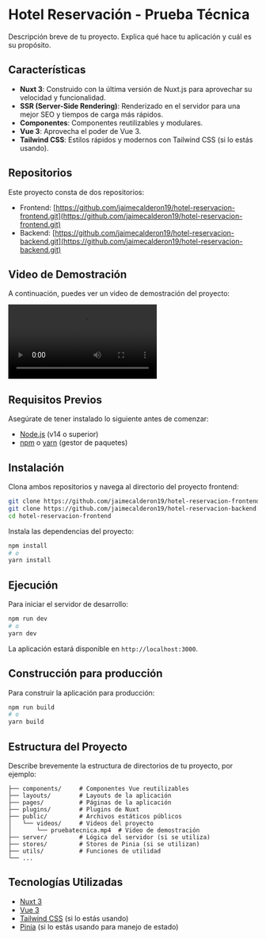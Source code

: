 # Hotel Reservación - Prueba Técnica

Descripción breve de tu proyecto. Explica qué hace tu aplicación y cuál es su propósito.

## Características

- **Nuxt 3**: Construido con la última versión de Nuxt.js para aprovechar su velocidad y funcionalidad.
- **SSR (Server-Side Rendering)**: Renderizado en el servidor para una mejor SEO y tiempos de carga más rápidos.
- **Componentes**: Componentes reutilizables y modulares.
- **Vue 3**: Aprovecha el poder de Vue 3.
- **Tailwind CSS**: Estilos rápidos y modernos con Tailwind CSS (si lo estás usando).

## Repositorios

Este proyecto consta de dos repositorios:

- Frontend: [https://github.com/jaimecalderon19/hotel-reservacion-frontend.git](https://github.com/jaimecalderon19/hotel-reservacion-frontend.git)
- Backend: [https://github.com/jaimecalderon19/hotel-reservacion-backend.git](https://github.com/jaimecalderon19/hotel-reservacion-backend.git)

## Video de Demostración

A continuación, puedes ver un video de demostración del proyecto:

![Video de Demostración](public/videos/pruebaTecnica.mp4)

## Requisitos Previos

Asegúrate de tener instalado lo siguiente antes de comenzar:

- [Node.js](https://nodejs.org/) (v14 o superior)
- [npm](https://www.npmjs.com/) o [yarn](https://yarnpkg.com/) (gestor de paquetes)

## Instalación

Clona ambos repositorios y navega al directorio del proyecto frontend:

```bash
git clone https://github.com/jaimecalderon19/hotel-reservacion-frontend.git
git clone https://github.com/jaimecalderon19/hotel-reservacion-backend.git
cd hotel-reservacion-frontend
```

Instala las dependencias del proyecto:

```bash
npm install
# o
yarn install
```

## Ejecución

Para iniciar el servidor de desarrollo:

```bash
npm run dev
# o
yarn dev
```

La aplicación estará disponible en `http://localhost:3000`.

## Construcción para producción

Para construir la aplicación para producción:

```bash
npm run build
# o
yarn build
```


## Estructura del Proyecto

Describe brevemente la estructura de directorios de tu proyecto, por ejemplo:

```
├── components/     # Componentes Vue reutilizables
├── layouts/        # Layouts de la aplicación
├── pages/          # Páginas de la aplicación
├── plugins/        # Plugins de Nuxt
├── public/         # Archivos estáticos públicos
│   └── videos/     # Videos del proyecto
│       └── pruebatecnica.mp4  # Video de demostración
├── server/         # Lógica del servidor (si se utiliza)
├── stores/         # Stores de Pinia (si se utilizan)
├── utils/          # Funciones de utilidad
└── ...
```

## Tecnologías Utilizadas

- [Nuxt 3](https://nuxt.com/)
- [Vue 3](https://vuejs.org/)
- [Tailwind CSS](https://tailwindcss.com/) (si lo estás usando)
- [Pinia](https://pinia.vuejs.org/) (si lo estás usando para manejo de estado)